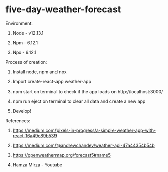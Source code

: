 # five-day-weather-forecast

Environment:

1. Node - v12.13.1

2. Npm - 6.12.1

3. Npx - 6.12.1


Process of creation:

1. Install node, npm and npx

2. Import create-react-app weather-app

3. npm start on terminal to check if the app loads on http://localhost:3000/

4. npm run eject on terminal to clear all data and create a new app 

5. Develop!


References:

1. https://medium.com/pixels-in-progress/a-simple-weather-app-with-react-16a49e89b539

2. https://medium.com/@andrewchandev/weather-api-47a44354b54b

3. https://openweathermap.org/forecast5#name5

4. Hamza Mirza - Youtube
